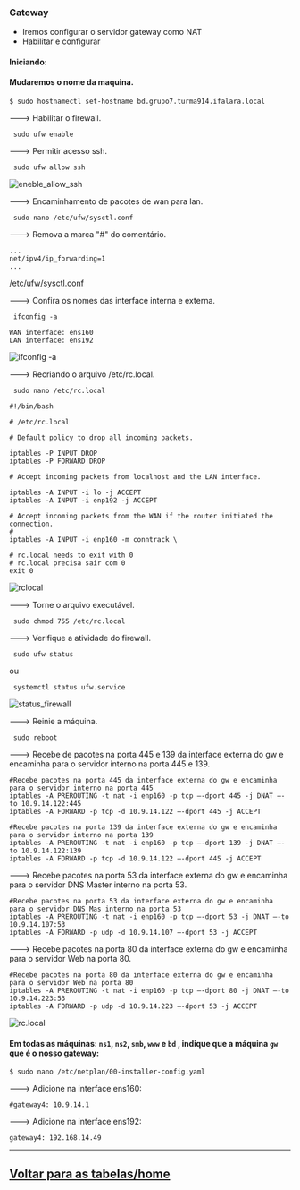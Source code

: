 ### Gateway


- Iremos configurar o servidor gateway como NAT
- Habilitar e configurar

#### Iniciando:



#### Mudaremos o nome da maquina. 

```
$ sudo hostnamectl set-hostname bd.grupo7.turma914.ifalara.local
```

---> Habilitar o firewall.

```
 sudo ufw enable
```

---> Permitir acesso ssh.


```
 sudo ufw allow ssh
```



![eneble_allow_ssh](images/GW/habilitar_firewall.png)



---> Encaminhamento de pacotes de wan para lan.

```
 sudo nano /etc/ufw/sysctl.conf
``` 

---> Remova a marca "#" do comentário.


```
...
net/ipv4/ip_forwarding=1
...
```


[/etc/ufw/sysctl.conf](images/GW/sysctl.conf.png)


---> Confira os nomes das interface interna e externa.

```
 ifconfig -a
```

```
WAN interface: ens160
LAN interface: ens192
```



![ifconfig -a](images/GW/nome_das_interfaces.png)


---> Recriando o arquivo /etc/rc.local.

```
 sudo nano /etc/rc.local
```

```
#!/bin/bash

# /etc/rc.local

# Default policy to drop all incoming packets.

iptables -P INPUT DROP
iptables -P FORWARD DROP

# Accept incoming packets from localhost and the LAN interface.

iptables -A INPUT -i lo -j ACCEPT
iptables -A INPUT -i enp192 -j ACCEPT

# Accept incoming packets from the WAN if the router initiated the connection.
#
iptables -A INPUT -i enp160 -m conntrack \

# rc.local needs to exit with 0
# rc.local precisa sair com 0
exit 0
```




![rclocal](images/GW/rc.local.png)



---> Torne o arquivo executável.


```
 sudo chmod 755 /etc/rc.local
```


---> Verifique a atividade do firewall.


```
 sudo ufw status
```

ou 

```
 systemctl status ufw.service
```

![status_firewall](images/GW/status_firewall.png)



---> Reinie a máquina.

```
 sudo reboot
```


---> Recebe de pacotes na porta 445 e 139 da interface externa do gw e encaminha para o servidor interno na porta 445 e 139.


        
```
#Recebe pacotes na porta 445 da interface externa do gw e encaminha para o servidor interno na porta 445
iptables -A PREROUTING -t nat -i enp160 -p tcp –-dport 445 -j DNAT –-to 10.9.14.122:445
iptables -A FORWARD -p tcp -d 10.9.14.122 –-dport 445 -j ACCEPT

#Recebe pacotes na porta 139 da interface externa do gw e encaminha para o servidor interno na porta 139
iptables -A PREROUTING -t nat -i enp160 -p tcp –-dport 139 -j DNAT –-to 10.9.14.122:139
iptables -A FORWARD -p tcp -d 10.9.14.122 –-dport 445 -j ACCEPT
```




---> Recebe pacotes na porta 53 da interface externa do gw e encaminha para o servidor DNS Master interno na porta 53.


```
#Recebe pacotes na porta 53 da interface externa do gw e encaminha para o servidor DNS Mas interno na porta 53
iptables -A PREROUTING -t nat -i enp160 -p tcp –-dport 53 -j DNAT –-to 10.9.14.107:53
iptables -A FORWARD -p udp -d 10.9.14.107 –-dport 53 -j ACCEPT
```



---> Recebe pacotes na porta 80 da interface externa do gw e encaminha para o servidor Web na porta 80.

```
#Recebe pacotes na porta 80 da interface externa do gw e encaminha para o servidor Web na porta 80
iptables -A PREROUTING -t nat -i enp160 -p tcp –-dport 80 -j DNAT –-to 10.9.14.223:53
iptables -A FORWARD -p udp -d 10.9.14.223 –-dport 53 -j ACCEPT
```


![rc.local](images/GW/rc.local_encaminhar_dados.png)





#### Em todas as máquinas: ``ns1``, ``ns2``, ``smb``, ``www`` e ``bd`` , indique que a máquina ``gw`` que é o nosso gateway:



```
$ sudo nano /etc/netplan/00-installer-config.yaml
```

---> Adicione na interface ens160:

```
#gateway4: 10.9.14.1
```


---> Adicione na interface ens192:

```
gateway4: 192.168.14.49
```


---


## [Voltar para as tabelas/home](https://github.com/NanyDesu/Trabalho_final_Sred)
